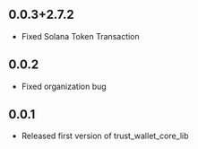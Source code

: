 ## 0.0.3+2.7.2
* Fixed Solana Token Transaction
## 0.0.2
* Fixed organization bug
## 0.0.1
* Released first version of trust_wallet_core_lib 

